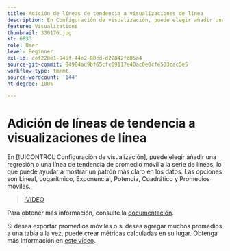 ```yaml
---
title: Adición de líneas de tendencia a visualizaciones de línea
description: En Configuración de visualización, puede elegir añadir una regresión o una línea de tendencia de promedio móvil a la serie de líneas, lo que puede ayudar a mostrar un patrón más claro en los datos. Las opciones son Lineal, Logarítmico, Exponencial, Potencia, Cuadrático y Promedios móviles.
feature: Visualizations
thumbnail: 330176.jpg
kt: 6833
role: User
level: Beginner
exl-id: cef228e1-945f-44e2-80cd-d22842fd05a4
source-git-commit: 84984ad9bf65cfc69117e40ac0e0cfe503cac5e5
workflow-type: tm+mt
source-wordcount: '144'
ht-degree: 100%

---
```


# Adición de líneas de tendencia a visualizaciones de línea

En [!UICONTROL Configuración de visualización], puede elegir añadir una regresión o una línea de tendencia de promedio móvil a la serie de líneas, lo que puede ayudar a mostrar un patrón más claro en los datos. Las opciones son Lineal, Logarítmico, Exponencial, Potencia, Cuadrático y Promedios móviles.

>[!VIDEO](https://video.tv.adobe.com/v/330176/?quality=12&learn=on)

Para obtener más información, consulte la [documentación](https://experienceleague.adobe.com/docs/analytics/analyze/analysis-workspace/visualizations/line.html?lang=es#analysis-workspace).

Si desea exportar promedios móviles o si desea agregar muchos promedios a una tabla a la vez, puede crear métricas calculadas en su lugar. Obtenga más información en [este vídeo](https://experienceleague.adobe.com/docs/analytics-learn/tutorials/analysis-workspace/visualizations/using-the-cumulative-average-function-to-apply-metric-smoothing.html?lang=es#analysis-workspace).
